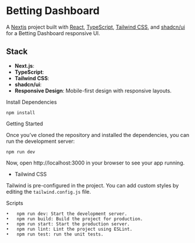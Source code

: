 # Betting Dashboard

A [Nextjs](https://nextjs.org/) project built with [React](https://reactjs.org/), [TypeScript](https://www.typescriptlang.org/), [Tailwind CSS](https://tailwindcss.com/), and [shadcn/ui](https://shadcn.dev/) for a Betting Dashboard responsive UI.


## Stack

- **Next.js**:
- **TypeScript**:
- **Tailwind CSS**:
- **shadcn/ui**:
- **Responsive Design**: Mobile-first design with responsive layouts.


Install Dependencies

```shell
npm install
```


Getting Started

Once you’ve cloned the repository and installed the dependencies, you can run the development server:

```shell
npm run dev
```
Now, open http://localhost:3000 in your browser to see your app running.


- Tailwind CSS

Tailwind is pre-configured in the project. You can add custom styles by editing the `tailwind.config.js` file.

Scripts

	•	npm run dev: Start the development server.
	•	npm run build: Build the project for production.
	•	npm run start: Start the production server.
	•	npm run lint: Lint the project using ESLint.
	•	npm run test: run the unit tests.

